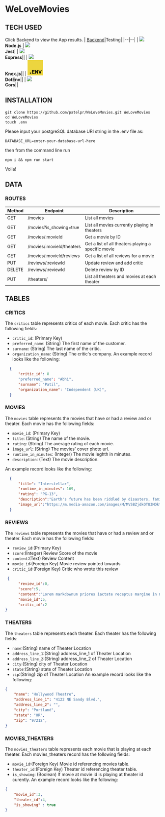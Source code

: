 

# WeLoveMovies
## TECH USED

Click  Backend to view the App results.
| [Backend](https://we-love-movies-api.herokuapp.com/movies)|Testing|
|--|--|
| <img src="https://simpleicons.org/icons/nodedotjs.svg" style="width:50px" /><br/><b>Node.js</b> | <img src="https://simpleicons.org/icons/jest.svg" style="width:50px"/><br/><b>Jest</b>|
| <img src="https://simpleicons.org/icons/express.svg" style="width:50px"/><br/> <b>Express</b>||
| <img src="https://seeklogo.com/images/K/knexjs-logo-30104DC5C6-seeklogo.com.png" style="width:50px"/><br/> <b>Knex.js</b>||
| <img src="https://raw.githubusercontent.com/motdotla/dotenv/master/dotenv.png" style="width:50px"/><br/> <b>DotEnv</b>||
| <img src="https://user-images.githubusercontent.com/28286430/167266601-d6e278d2-b480-4deb-85b7-e2e2105ab6d4.png" style="width:50px"/><br/> <b>Cors</b>||


## INSTALLATION

    git clone https://github.com/patelpr/WeLoveMovies.git WeLoveMovies
    cd WeLoveMovies
    touch .env
Please input your postgreSQL database URI string in the .env file as:  

    DATABASE_URL=enter-your-database-url-here

then from the command line run

    npm i && npm run start
		
Voila!

## DATA
### ROUTES

| Method | Endpoint | Description |
|--|--|--|
|GET|/movies|List all movies|
|GET|/movies?is_showing=true|List all movies currently playing in theaters|
|GET|/movies/:movieId| Get a movie by ID|
|GET|/movies/:movieId/theaters|Get a list of all theaters playing a specific movie|
|GET|/movies/:movieId/reviews|Get a list of all reviews for a movie|
|PUT|/reviews/:reviewId|Update review and add critic|
|DELETE|/reviews/:reviewId|Delete review  by ID|
|PUT|/theaters/|List all theaters and movies at each theater||

## TABLES
### CRITICS
The `critics` table represents critics of each movie. Each critic has the following fields:
- `critic_id`: (Primary Key)
- `preferred_name`: (String) The first name of the customer.
- `surname`: (String) The last name of the critic.
- `organization_name`: (String) The critic's company.
An example record looks like the following:

```json
  {
	  "critic_id": 8
	  "preferred_name": "Abhi",
	  "surname": "Patil",
	  "organization_name": "Independent (UK)",
  }
```

### MOVIES

The `movies` table represents the movies that have or had a review and or theater. Each movie has the following fields:

- `movie_id`: (Primary Key)
- `title`: (String) The name of the movie.
- `rating`: (String) The average rating of each movie.
- `image_url`: (String) The movies' cover photo url.
- `runtime_in_minutes`: (Integer) The movie leghth in minutes.
- `description`: (Text) The movie description.

An example record looks like the following:

```json
  {
	  "title": "Interstellar",
	  "runtime_in_minutes": 169,
	  "rating": "PG-13",
	  "description":"Earth's future has been riddled by disasters, famines, and droughts. There is only one way to ensure mankind's survival: Interstellar travel. A newly discovered wormhole in the far reaches of our solar system allows a team of astronauts to go where no man has gone before, a planet that may have the right environment to sustain human life...",
	  "image_url":"https://m.media-amazon.com/images/M/MV5BZjdkOTU3MDktN2IxOS00OGEyLWFmMjktY2FiMmZkNWIyODZiXkEyXkFqcGdeQXVyMTMxODk2OTU@._V1_Ratio0.6716_AL_.jpg",
  }
```

### REVIEWS

The `reviews` table represents the movies that have or had a review and or theater. Each movie has the following fields:

- `review_id`:(Primary Key)
- `score`:(Integer) Review Score of the movie
- `content`:(Text) Review Content
- `movie_id`:(Foreign Key) Movie review pointed towards
- `critic_id`:(Foreign Key) Critic who wrote this review

```json
 {
	  "review_id":0,
	  "score":5,
	  "content":"Lorem markdownum priores iactate receptus margine in motu ferreus pastor. Teneat tua opifex regina, adest; similisque nec, me convivia ortus. Est sontes praemia fatorum diversosque innubere rursus. Tanto inter commenta tremulasque tergo donec Apollinei mearum: Hector colorum horruit. > Cur repulsa matrem frequentes parvum coniuge ad nisi leto, ira. Orbis levatus > o coniugis longis confinia *bello* rursus quem Atridae indulgere! Sanguine o > operi flammas sorores suffundit et ilia. Nais edentem tamen. Acta munera enixa > ad terram! Sint sed per oppugnant Medusae Pagasaeae undique rebus cernit terram delituit dilapsa tigres. Ait omne conatur nomen cumque, ad Minoa magna *dolentes*, ageret. Sum addat, et unum iunge, aberant his indigenae facundia? > Perdidit astra, si maternis sibi, Phoebi protinus senecta digitos. Atque > suique **Lyrnesia**, prosunt suae mihi aqua, te! Subsedit tantaque vulnera totiens aptos vivit digna pectoraque mutua. Duro ante tibi perhorruit praedelassat simulat turis loco hunc dederat viscera scilicet transitus quam longius aenea, concussaque hoc mille. Ut erat. Tibi Themin corpore saepes.",
	  "movie_id":5,
	  "critic_id":2
}
```

### THEATERS
The `theaters` table represents each theater. Each theater has the following fields:
- `name`:(String) name of Theater Location
- `address_line_1`:(String) address_line_1 of Theater Location
- `address_line_2`:(String) address_line_2 of Theater Location
- `city`:(String) city of Theater Location
- `state`:(String) state of Theater Location
- `zip`:(String) zip of Theater Location
An example record looks like the following:
```json
{
	"name": "Hollywood Theatre",
	"address_line_1": "4122 NE Sandy Blvd.",
	"address_line_2": "",
	"city": "Portland",
	"state": "OR",
	"zip": "97212",
}

```
### MOVIES_THEATERS
The `movies_theaters` table represents each movie that is playing at each theater. Each movies_theaters record has the following fields:
- `movie_id`:(Foreign Key) Movie id referencing movies table.
- `theater_id`:(Foreign Key) Theater id referencing theater table.
- `is_showing`: (Boolean) If movie at movie id is playing at theater id curently.
An example record looks like the following:
```json
{
	"movie_id":3,
	"theater_id":4,
	"is_showing" : true
}
```
